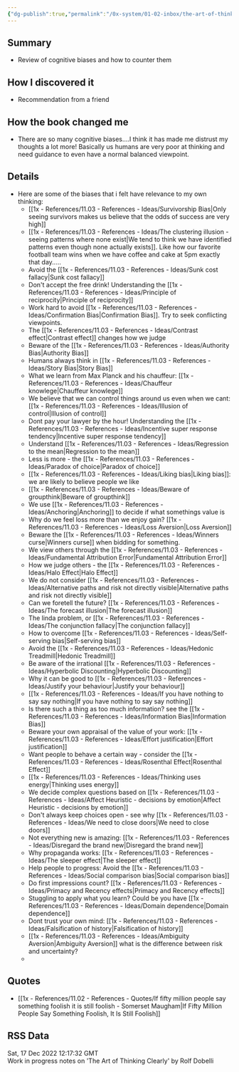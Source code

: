 ```yaml
---
{"dg-publish":true,"permalink":"/0x-system/01-02-inbox/the-art-of-thinking-clearly-by-rolf-dobelli/","dgHomeLink":true,"dgPassFrontmatter":false,"dgShowBacklinks":true,"dgShowLocalGraph":false,"dgShowInlineTitle":true}
---
```



## Summary
- Review of cognitive biases and how to counter them

## How I discovered it
- Recommendation from a friend

## How the book changed me
- There are so many cognitive biases....I think it has made me distrust my thoughts a lot more! Basically us humans are very poor at thinking and need guidance to even have a normal balanced viewpoint.

## Details
- Here are some of the biases that i felt have relevance to my own thinking:
	- [[1x - References/11.03 - References - Ideas/Survivorship Bias|Only seeing survivors makes us believe that the odds of success are very high]]
	- [[1x - References/11.03 - References - Ideas/The clustering illusion - seeing patterns where none exist|We tend to think we have identified patterns even though none actually exists]]. Like how our favorite football team wins when we have coffee and cake at 5pm exactly that day.....
	- Avoid the [[1x - References/11.03 - References - Ideas/Sunk cost fallacy|Sunk cost fallacy]]
	- Don't accept the free drink! Understanding the [[1x - References/11.03 - References - Ideas/Principle of reciprocity|Principle of reciprocity]]
	- Work hard to avoid [[1x - References/11.03 - References - Ideas/Confirmation Bias|Confirmation Bias]]. Try to seek conflicting viewpoints.
	- The [[1x - References/11.03 - References - Ideas/Contrast effect|Contrast effect]] changes how we judge
	- Beware of the [[1x - References/11.03 - References - Ideas/Authority Bias|Authority Bias]]
	- Humans always think in [[1x - References/11.03 - References - Ideas/Story Bias|Story Bias]]
	- What we learn from Max Planck and his chauffeur: [[1x - References/11.03 - References - Ideas/Chauffeur knowlege|Chauffeur knowlege]]
	- We believe that we can control things around us even when we cant: [[1x - References/11.03 - References - Ideas/Illusion of control|Illusion of control]]
	- Dont pay your lawyer by the hour! Understanding the [[1x - References/11.03 - References - Ideas/Incentive super response tendency|Incentive super response tendency]]
	- Understand [[1x - References/11.03 - References - Ideas/Regression to the mean|Regression to the mean]]
	- Less is more - the [[1x - References/11.03 - References - Ideas/Paradox of choice|Paradox of choice]]
	- [[1x - References/11.03 - References - Ideas/Liking bias|Liking bias]]: we are likely to believe people we like
	- [[1x - References/11.03 - References - Ideas/Beware of groupthink|Beware of groupthink]]
	- We use [[1x - References/11.03 - References - Ideas/Anchoring|Anchoring]] to decide if what somethings value is
	- Why do we feel loss more than we enjoy gain? [[1x - References/11.03 - References - Ideas/Loss Aversion|Loss Aversion]]
	- Beware the [[1x - References/11.03 - References - Ideas/Winners curse|Winners curse]] when bidding for something.
	- We view others through the [[1x - References/11.03 - References - Ideas/Fundamental Attribution Error|Fundamental Attribution Error]]
	- How we judge others - the [[1x - References/11.03 - References - Ideas/Halo Effect|Halo Effect]]
	- We do not consider [[1x - References/11.03 - References - Ideas/Alternative paths and risk not directly visible|Alternative paths and risk not directly visible]]
	- Can we foretell the future? [[1x - References/11.03 - References - Ideas/The forecast illusion|The forecast illusion]]
	- The linda problem, or [[1x - References/11.03 - References - Ideas/The conjunction fallacy|The conjunction fallacy]]
	- How to overcome [[1x - References/11.03 - References - Ideas/Self-serving bias|Self-serving bias]]
	- Avoid the [[1x - References/11.03 - References - Ideas/Hedonic Treadmill|Hedonic Treadmill]]
	- Be aware of the irrational [[1x - References/11.03 - References - Ideas/Hyperbolic Discounting|Hyperbolic Discounting]]
	- Why it can be good to [[1x - References/11.03 - References - Ideas/Justify your behaviour|Justify your behaviour]]
	- [[1x - References/11.03 - References - Ideas/If you have nothing to say say nothing|If you have nothing to say say nothing]]
	- Is there such a thing as too much information? see the [[1x - References/11.03 - References - Ideas/Information Bias|Information Bias]]
	- Beware your own appraisal of the value of your work: [[1x - References/11.03 - References - Ideas/Effort justification|Effort justification]]
	- Want people to behave a certain way - consider the [[1x - References/11.03 - References - Ideas/Rosenthal Effect|Rosenthal Effect]]
	- [[1x - References/11.03 - References - Ideas/Thinking uses energy|Thinking uses energy]]
	- We decide complex questions based on [[1x - References/11.03 - References - Ideas/Affect Heuristic - decisions by emotion|Affect Heuristic - decisions by emotion]]
	- Don't always keep choices open - see why [[1x - References/11.03 - References - Ideas/We need to close doors|We need to close doors]]
	- Not everything new is amazing: [[1x - References/11.03 - References - Ideas/Disregard the brand new|Disregard the brand new]]
	- Why propaganda works: [[1x - References/11.03 - References - Ideas/The sleeper effect|The sleeper effect]]
	- Help people to progress: Avoid the [[1x - References/11.03 - References - Ideas/Social comparison bias|Social comparison bias]]
	- Do first impressions count? [[1x - References/11.03 - References - Ideas/Primacy and Recency effects|Primacy and Recency effects]]
	- Stuggling to apply what you learn? Could be you have [[1x - References/11.03 - References - Ideas/Domain dependence|Domain dependence]]
	- Dont trust your own mind: [[1x - References/11.03 - References - Ideas/Falsification of history|Falsification of history]]
	- [[1x - References/11.03 - References - Ideas/Ambiguity Aversion|Ambiguity Aversion]] what is the difference between risk and uncertainty?
	- 

## Quotes
- [[1x - References/11.02 - References - Quotes/If fifty million people say something foolish it is still foolish - Somerset Maugham|If Fifty Million People Say Something Foolish, It Is Still Foolish]]

## RSS Data
<div class='date'>Sat, 17 Dec 2022 12:17:32 GMT</div>
<div class='description'>Work in progress notes on 'The Art of Thinking Clearly' by Rolf Dobelli</div>